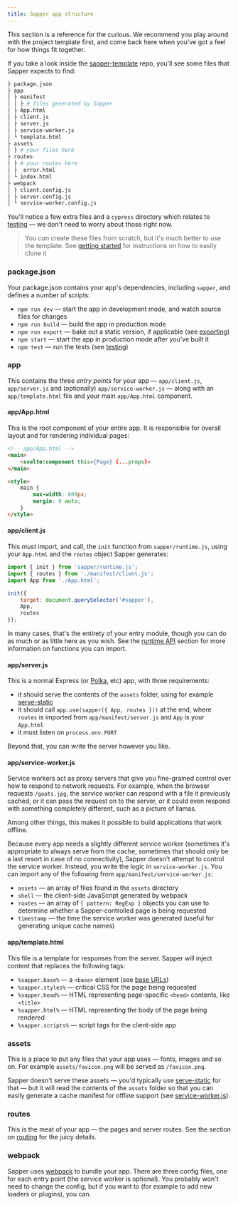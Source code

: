 ```yaml
---
title: Sapper app structure
---
```


This section is a reference for the curious. We recommend you play around with the project template first, and come back here when you've got a feel for how things fit together.

If you take a look inside the [sapper-template](https://github.com/sveltejs/sapper-template) repo, you'll see some files that Sapper expects to find:

```bash
├ package.json
├ app
│ ├ manifest
│ │ ├ # files generated by Sapper
│ ├ App.html
│ ├ client.js
│ ├ server.js
│ ├ service-worker.js
│ └ template.html
├ assets
│ ├ # your files here
├ routes
│ ├ # your routes here
│ ├ _error.html
│ └ index.html
├ webpack
│ ├ client.config.js
│ ├ server.config.js
│ └ service-worker.config.js
```

You'll notice a few extra files and a `cypress` directory which relates to [testing](guide#testing) — we don't need to worry about those right now.

> You *can* create these files from scratch, but it's much better to use the template. See [getting started](guide#getting-started) for instructions on how to easily clone it


### package.json

Your package.json contains your app's dependencies, including `sapper`, and defines a number of scripts:

* `npm run dev` — start the app in development mode, and watch source files for changes
* `npm run build` — build the app in production mode
* `npm run export` — bake out a static version, if applicable (see [exporting](guide#exporting))
* `npm start` — start the app in production mode after you've built it
* `npm test` — run the tests (see [testing](guide#testing))


### app

This contains the three *entry points* for your app — `app/client.js`, `app/server.js` and (optionally) `app/service-worker.js` — along with an `app/template.html` file and your main `app/App.html` component.

#### app/App.html

This is the root component of your entire app. It is responsible for overall layout and for rendering individual pages:

```html
<!-- app/App.html -->
<main>
	<svelte:component this={Page} {...props}>
</main>

<style>
	main {
		max-width: 800px;
		margin: 0 auto;
	}
</style>
```

#### app/client.js

This *must* import, and call, the `init` function from `sapper/runtime.js`, using your `App.html` and the `routes` object Sapper generates:

```js
import { init } from 'sapper/runtime.js';
import { routes } from './manifest/client.js';
import App from './App.html';

init({
	target: document.querySelector('#sapper'),
	App,
	routes
});
```

In many cases, that's the entirety of your entry module, though you can do as much or as little here as you wish. See the [runtime API](guide#runtime-api) section for more information on functions you can import.


#### app/server.js

This is a normal Express (or [Polka](https://github.com/lukeed/polka), etc) app, with three requirements:

* it should serve the contents of the `assets` folder, using for example [serve-static](https://github.com/expressjs/serve-static)
* it should call `app.use(sapper({ App, routes }))` at the end, where `routes` is imported from `app/manifest/server.js` and `App` is your `App.html`
* it must listen on `process.env.PORT`

Beyond that, you can write the server however you like.


#### app/service-worker.js

Service workers act as proxy servers that give you fine-grained control over how to respond to network requests. For example, when the browser requests `/goats.jpg`, the service worker can respond with a file it previously cached, or it can pass the request on to the server, or it could even respond with something completely different, such as a picture of llamas.

Among other things, this makes it possible to build applications that work offline.

Because every app needs a slightly different service worker (sometimes it's appropriate to always serve from the cache, sometimes that should only be a last resort in case of no connectivity), Sapper doesn't attempt to control the service worker. Instead, you write the logic in `service-worker.js`. You can import any of the following from `app/manifest/service-worker.js`:

* `assets` — an array of files found in the `assets` directory
* `shell` — the client-side JavaScript generated by webpack
* `routes` — an array of `{ pattern: RegExp }` objects you can use to determine whether a Sapper-controlled page is being requested
* `timestamp` — the time the service worker was generated (useful for generating unique cache names)


#### app/template.html

This file is a template for responses from the server. Sapper will inject content that replaces the following tags:

* `%sapper.base%` — a `<base>` element (see [base URLs](guide#base-urls))
* `%sapper.styles%` — critical CSS for the page being requested
* `%sapper.head%` — HTML representing page-specific `<head>` contents, like `<title>`
* `%sapper.html%` — HTML representing the body of the page being rendered
* `%sapper.scripts%` — script tags for the client-side app


### assets

This is a place to put any files that your app uses — fonts, images and so on. For example `assets/favicon.png` will be served as `/favicon.png`.

Sapper doesn't serve these assets — you'd typically use [serve-static](https://github.com/expressjs/serve-static) for that — but it will read the contents of the `assets` folder so that you can easily generate a cache manifest for offline support (see [service-worker.js](guide#templates-service-worker-js)).


### routes

This is the meat of your app — the pages and server routes. See the section on [routing](guide#routing) for the juicy details.


### webpack

Sapper uses [webpack](https://webpack.js.org/) to bundle your app. There are three config files, one for each entry point (the service worker is optional). You probably won't need to change the config, but if you want to (for example to add new loaders or plugins), you can.
